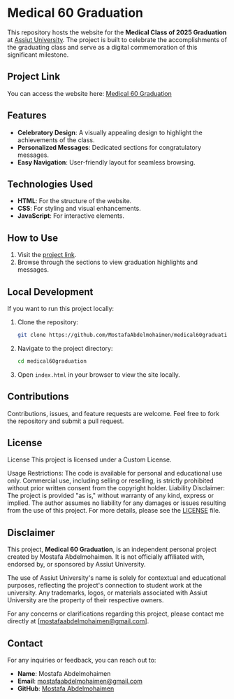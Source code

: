 # Medical 60 Graduation

This repository hosts the website for the **Medical Class of 2025 Graduation** at [Assiut University](https://www.aun.edu.eg/). The project is built to celebrate the accomplishments of the graduating class and serve as a digital commemoration of this significant milestone.

## Project Link
You can access the website here: [Medical 60 Graduation](https://mostafaabdelmohaimen.github.io/medical60graduation/)

## Features
- **Celebratory Design**: A visually appealing design to highlight the achievements of the class.
- **Personalized Messages**: Dedicated sections for congratulatory messages.
- **Easy Navigation**: User-friendly layout for seamless browsing.

## Technologies Used
- **HTML**: For the structure of the website.
- **CSS**: For styling and visual enhancements.
- **JavaScript**: For interactive elements.

## How to Use
1. Visit the [project link](https://mostafaabdelmohaimen.github.io/medical60graduation/).
2. Browse through the sections to view graduation highlights and messages.

## Local Development
If you want to run this project locally:
1. Clone the repository:
   ```bash
   git clone https://github.com/MostafaAbdelmohaimen/medical60graduation.git
   ```
2. Navigate to the project directory:
   ```bash
   cd medical60graduation
   ```
3. Open `index.html` in your browser to view the site locally.

## Contributions
Contributions, issues, and feature requests are welcome. Feel free to fork the repository and submit a pull request.

## License
License
This project is licensed under a Custom License.

Usage Restrictions: The code is available for personal and educational use only. Commercial use, including selling or reselling, is strictly prohibited without prior written consent from the copyright holder.
Liability Disclaimer: The project is provided "as is," without warranty of any kind, express or implied. The author assumes no liability for any damages or issues resulting from the use of this project.
For more details, please see the [LICENSE](LICENSE) file.

## Disclaimer

This project, **Medical 60 Graduation**, is an independent personal project created by Mostafa Abdelmohaimen. It is not officially affiliated with, endorsed by, or sponsored by Assiut University.

The use of Assiut University's name is solely for contextual and educational purposes, reflecting the project's connection to student work at the university. Any trademarks, logos, or materials associated with Assiut University are the property of their respective owners.

For any concerns or clarifications regarding this project, please contact me directly at [mostafaabdelmohaimen@gmail.com].

## Contact
For any inquiries or feedback, you can reach out to:
- **Name**: Mostafa Abdelmohaimen
- **Email**: [mostafaabdelmohaimen@gmail.com](mailto:mostafaabdelmohaimen@gmail.com)
- **GitHub**: [Mostafa Abdelmohaimen](https://github.com/MostafaAbdelmohaimen)

